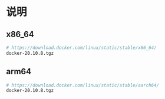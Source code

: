 # 说明

## x86_64

```bash
# https://download.docker.com/linux/static/stable/x86_64/
docker-20.10.8.tgz
```

## arm64

```bash
# https://download.docker.com/linux/static/stable/aarch64/
docker-20.10.8.tgz
```
